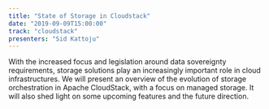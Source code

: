 ```yaml
---
title: "State of Storage in Cloudstack"
date: "2019-09-09T15:00:00"
track: "cloudstack"
presenters: "Sid Kattoju"
---
```


With the increased focus and legislation around data sovereignty requirements, storage solutions play an increasingly important role in cloud infrastructures. We will present an overview of the evolution of storage orchestration in Apache CloudStack, with a focus on managed storage. It will also shed light on some upcoming features and the future direction.